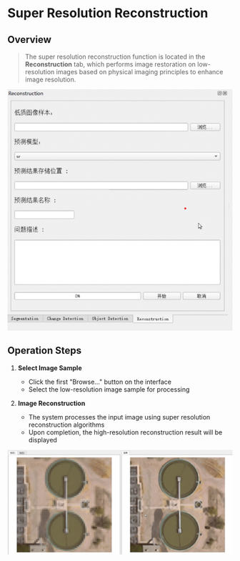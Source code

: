 # Super Resolution Reconstruction

## Overview
> The super resolution reconstruction function is located in the **Reconstruction** tab, which performs image restoration on low-resolution images based on physical imaging principles to enhance image resolution.

![Interface](/reconstruction.png)

## Operation Steps

1. **Select Image Sample**
   - Click the first "Browse..." button on the interface
   - Select the low-resolution image sample for processing

2. **Image Reconstruction**
   - The system processes the input image using super resolution reconstruction algorithms
   - Upon completion, the high-resolution reconstruction result will be displayed

![Processing Result](/reconstruction_result.png)